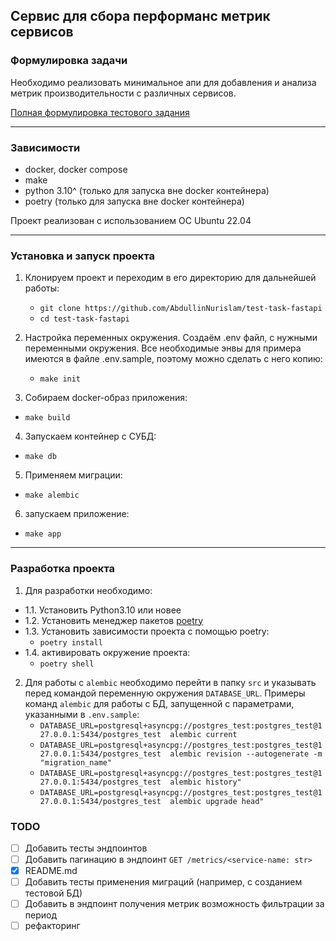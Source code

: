 ## Сервис для сбора перформанс метрик сервисов ##

### Формулировка задачи ###

Необходимо реализовать минимальное апи для добавления 
и анализа метрик производительности с различных сервисов.

[Полная формулировка тестового задания](TASK.md)

---
### Зависимости ###

* docker, docker compose
* make
* python 3.10^ (только для запуска вне docker контейнера)
* poetry (только для запуска вне docker контейнера)

Проект реализован с использованием ОС Ubuntu 22.04

---
### Установка и запуск проекта ###

1. Клонируем проект и переходим в его директорию для дальнейшей работы:
    - `git clone https://github.com/AbdullinNurislam/test-task-fastapi`
    - `cd test-task-fastapi`

2. Настройка переменных окружения.
  Создаём .env файл, с нужными переменными окружения.
  Все необходимые энвы для примера имеются в файле .env.sample,
  поэтому можно сделать с него копию:
    - `make init`

3. Собираем docker-образ приложения:
  - `make build`

4. Запускаем контейнер с СУБД:
  - `make db`

5. Применяем миграции:
  - `make alembic`

6. запускаем приложение:
  - `make app`

---
### Разработка проекта ###

1. Для разработки необходимо:
  * 1.1. Установить Python3.10 или новее
  * 1.2. Установить менеджер пакетов [poetry](https://python-poetry.org/)
  * 1.3. Установить зависимости проекта с помощью poetry:
    - `poetry install`
  * 1.4. активировать окружение проекта:
    - `poetry shell`
2. Для работы с `alembic` необходимо перейти в папку `src` и указывать перед командой 
  переменную окружения `DATABASE_URL`. 
  Примеры команд `alembic` для работы с БД, запущенной с параметрами, указанными в `.env.sample`:
    - `DATABASE_URL=postgresql+asyncpg://postgres_test:postgres_test@127.0.0.1:5434/postgres_test 
    alembic current`
    - `DATABASE_URL=postgresql+asyncpg://postgres_test:postgres_test@127.0.0.1:5434/postgres_test 
    alembic revision --autogenerate -m "migration_name"`
    - `DATABASE_URL=postgresql+asyncpg://postgres_test:postgres_test@127.0.0.1:5434/postgres_test 
    alembic history"`
    - `DATABASE_URL=postgresql+asyncpg://postgres_test:postgres_test@127.0.0.1:5434/postgres_test 
    alembic upgrade head"`

### TODO ###

- [ ] Добавить тесты эндпоинтов
- [ ] Добавить пагинацию в эндпоинт `GET /metrics/<service-name: str>`
- [x] README.md
- [ ] Добавить тесты применения миграций (например, с созданием тестовой БД)
- [ ] Добавить в эндпоинт получения метрик возможность фильтрации за период
- [ ] рефакторинг
